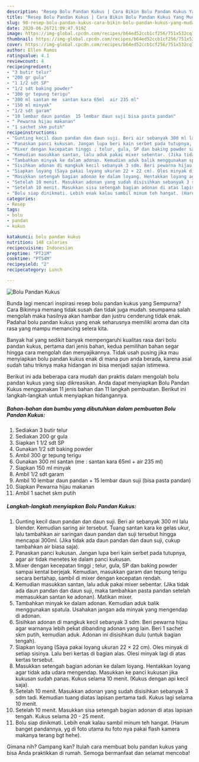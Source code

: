 ```yaml
---
description: "Resep Bolu Pandan Kukus | Cara Bikin Bolu Pandan Kukus Yang Mudah Dan Praktis"
title: "Resep Bolu Pandan Kukus | Cara Bikin Bolu Pandan Kukus Yang Mudah Dan Praktis"
slug: 90-resep-bolu-pandan-kukus-cara-bikin-bolu-pandan-kukus-yang-mudah-dan-praktis
date: 2020-06-26T21:09:47.919Z
image: https://img-global.cpcdn.com/recipes/b64ed52ccb1cf256/751x532cq70/bolu-pandan-kukus-foto-resep-utama.jpg
thumbnail: https://img-global.cpcdn.com/recipes/b64ed52ccb1cf256/751x532cq70/bolu-pandan-kukus-foto-resep-utama.jpg
cover: https://img-global.cpcdn.com/recipes/b64ed52ccb1cf256/751x532cq70/bolu-pandan-kukus-foto-resep-utama.jpg
author: Ellen Ramos
ratingvalue: 4.1
reviewcount: 4
recipeingredient:
- "3 butir telur"
- "200 gr gula"
- "1 1/2 sdt SP"
- "1/2 sdt baking powder"
- "300 gr tepung terigu"
- "300 ml santan me  santan kara 65ml  air 235 ml"
- "150 ml minyak"
- "1/2 sdt garam"
- "10 lembar daun pandan  15 lembar daun suji bisa pasta pandan"
- " Pewarna hijau makanan"
- "1 sachet skm putih"
recipeinstructions:
- "Gunting kecil daun pandan dan daun suji. Beri air sebanyak 300 ml lalu blender. Kemudian saring air tersebut. Tuang santan kara ke gelas ukur, lalu tambahkan air saringan daun pandan dan suji tersebut hingga mencapai 300ml. (Jika tidak ada daun pandan dan daun suji, cukup tambahkan air biasa saja)."
- "Panaskan panci kukusan. Jangan lupa beri kain serbet pada tutupnya, agar air tidak menetes ke dalam panci kukusan."
- "Mixer dengan kecepatan tinggi ; telur, gula, SP dan baking powder sampai kental berjejak. Kemudian, masukkan garam dan tepung terigu secara bertahap, sambil di mixer dengan kecepatan rendah."
- "Kemudian masukkan santan, lalu aduk pakai mixer sebentar. (Jika tidak ada daun pandan dan daun suji, maka tambahkan pasta pandan setelah memasukkan santan ke adonan). Matikan mixer."
- "Tambahkan minyak ke dalam adonan. Kemudian aduk balik menggunakan spatula. Usahakan jangan ada minyak yang mengendap di adonan."
- "Sisihkan adonan di mangkuk kecil sebanyak 3 sdm. Beri pewarna hijau agar warnanya lebih pekat dibanding adonan yang lain. Beri 1 sachet skm putih, kemudian aduk. Adonan ini disisihkan dulu (untuk bagian tengah)."
- "Siapkan loyang (Saya pakai loyang ukuran 22 × 22 cm). Oles minyak di setiap sisinya. Lalu beri kertas di bagian alas. Olesi minyak lagi di atas kertas tersebut."
- "Masukkan setengah bagian adonan ke dalam loyang. Hentakkan loyang agar tidak ada udara mengendap. Masukkan ke panci kukusan jika kukusan sudah panas. Kukus selama 10 menit. (Kukus dengan api kecil saja)."
- "Setelah 10 menit. Masukkan adonan yang sudah disisihkan sebanyak 3 sdm tadi. Kemudian tuang diatas lapisan pertama tadi. Kukus lagi selama 10 menit."
- "Setelah 10 menit. Masukkan sisa setengah bagian adonan di atas lapisan tengah. Kukus selama 20 - 25 menit."
- "Bolu siap dinikmati. Lebih enak kalau sambil minum teh hangat. (Harum banget pandannya, yg di foto utama itu foto nya pakai flash kamera makanya terang bgt hehe)."
categories:
- Resep
tags:
- bolu
- pandan
- kukus

katakunci: bolu pandan kukus 
nutrition: 148 calories
recipecuisine: Indonesian
preptime: "PT21M"
cooktime: "PT54M"
recipeyield: "2"
recipecategory: Lunch

---
```



![Bolu Pandan Kukus](https://img-global.cpcdn.com/recipes/b64ed52ccb1cf256/751x532cq70/bolu-pandan-kukus-foto-resep-utama.jpg)

Bunda lagi mencari inspirasi resep bolu pandan kukus yang Sempurna? Cara Bikinnya memang tidak susah dan tidak juga mudah. seumpama salah mengolah maka hasilnya akan hambar dan justru cenderung tidak enak. Padahal bolu pandan kukus yang enak seharusnya memiliki aroma dan cita rasa yang mampu memancing selera kita.



Banyak hal yang sedikit banyak mempengaruhi kualitas rasa dari bolu pandan kukus, pertama dari jenis bahan, kedua pemilihan bahan segar hingga cara mengolah dan menyajikannya. Tidak usah pusing jika mau menyiapkan bolu pandan kukus enak di mana pun anda berada, karena asal sudah tahu triknya maka hidangan ini bisa menjadi sajian istimewa.


Berikut ini ada beberapa cara mudah dan praktis dalam mengolah bolu pandan kukus yang siap dikreasikan. Anda dapat menyiapkan Bolu Pandan Kukus menggunakan 11 jenis bahan dan 11 langkah pembuatan. Berikut ini langkah-langkah untuk menyiapkan hidangannya.

<!--inarticleads1-->

##### Bahan-bahan dan bumbu yang dibutuhkan dalam pembuatan Bolu Pandan Kukus:

1. Sediakan 3 butir telur
1. Sediakan 200 gr gula
1. Siapkan 1 1/2 sdt SP
1. Gunakan 1/2 sdt baking powder
1. Ambil 300 gr tepung terigu
1. Gunakan 300 ml santan (me : santan kara 65ml + air 235 ml)
1. Siapkan 150 ml minyak
1. Ambil 1/2 sdt garam
1. Ambil 10 lembar daun pandan + 15 lembar daun suji (bisa pasta pandan)
1. Siapkan  Pewarna hijau makanan
1. Ambil 1 sachet skm putih




<!--inarticleads2-->

##### Langkah-langkah menyiapkan Bolu Pandan Kukus:

1. Gunting kecil daun pandan dan daun suji. Beri air sebanyak 300 ml lalu blender. Kemudian saring air tersebut. Tuang santan kara ke gelas ukur, lalu tambahkan air saringan daun pandan dan suji tersebut hingga mencapai 300ml. (Jika tidak ada daun pandan dan daun suji, cukup tambahkan air biasa saja).
1. Panaskan panci kukusan. Jangan lupa beri kain serbet pada tutupnya, agar air tidak menetes ke dalam panci kukusan.
1. Mixer dengan kecepatan tinggi ; telur, gula, SP dan baking powder sampai kental berjejak. Kemudian, masukkan garam dan tepung terigu secara bertahap, sambil di mixer dengan kecepatan rendah.
1. Kemudian masukkan santan, lalu aduk pakai mixer sebentar. (Jika tidak ada daun pandan dan daun suji, maka tambahkan pasta pandan setelah memasukkan santan ke adonan). Matikan mixer.
1. Tambahkan minyak ke dalam adonan. Kemudian aduk balik menggunakan spatula. Usahakan jangan ada minyak yang mengendap di adonan.
1. Sisihkan adonan di mangkuk kecil sebanyak 3 sdm. Beri pewarna hijau agar warnanya lebih pekat dibanding adonan yang lain. Beri 1 sachet skm putih, kemudian aduk. Adonan ini disisihkan dulu (untuk bagian tengah).
1. Siapkan loyang (Saya pakai loyang ukuran 22 × 22 cm). Oles minyak di setiap sisinya. Lalu beri kertas di bagian alas. Olesi minyak lagi di atas kertas tersebut.
1. Masukkan setengah bagian adonan ke dalam loyang. Hentakkan loyang agar tidak ada udara mengendap. Masukkan ke panci kukusan jika kukusan sudah panas. Kukus selama 10 menit. (Kukus dengan api kecil saja).
1. Setelah 10 menit. Masukkan adonan yang sudah disisihkan sebanyak 3 sdm tadi. Kemudian tuang diatas lapisan pertama tadi. Kukus lagi selama 10 menit.
1. Setelah 10 menit. Masukkan sisa setengah bagian adonan di atas lapisan tengah. Kukus selama 20 - 25 menit.
1. Bolu siap dinikmati. Lebih enak kalau sambil minum teh hangat. (Harum banget pandannya, yg di foto utama itu foto nya pakai flash kamera makanya terang bgt hehe).




Gimana nih? Gampang kan? Itulah cara membuat bolu pandan kukus yang bisa Anda praktikkan di rumah. Semoga bermanfaat dan selamat mencoba!

